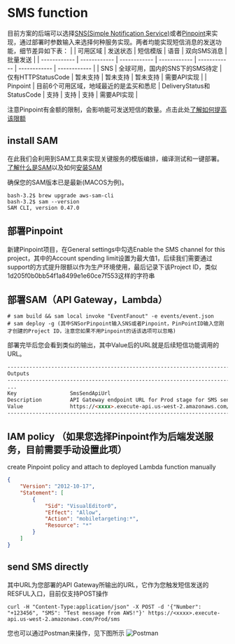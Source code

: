 # SMS function
目前方案的后端可以选择[SNS(Simple Notification Service)](https://aws.amazon.com/sns/ "SNS(Simple Notification Service)")或者[Pinpoint](https://aws.amazon.com/pinpoint/ "Pinpoint")来实现，通过部署时参数输入来选择何种服务实现。两者均能实现短信消息的发送功能，细节差异如下表：
|   | 可用区域 | 发送状态 | 短信模版 | 语音 | 双向SMS消息 | 批量发送 |
| ------------ | ------------ | ------------ | ------------ | ------------ | ------------ | ------------ |
| SNS  | 全球可用，国内的SNS下的SMS待定 | 仅有HTTPStatusCode | 暂未支持  | 暂未支持 | 暂未支持 | 需要API实现 |
| Pinpoint | 目前6个可用区域，地域最近的是孟买和悉尼 | DeliveryStatus和StatusCode | 支持  | 支持 | 支持 | 需要API实现 |

注意Pinpoint有金额的限制，会影响能可发送短信的数量。点击此处[了解如何提高该限额](https://docs.aws.amazon.com/pinpoint/latest/userguide/channels-sms-awssupport-spend-threshold.html "了解如何提高该限额")

## install SAM
在此我们会利用到SAM工具来实现关键服务的模版编排，编译测试和一键部署。[了解什么是SAM](https://docs.aws.amazon.com/serverless-application-model/latest/developerguide/what-is-sam.html "了解什么是SAM")以及如何[安装SAM](https://docs.aws.amazon.com/serverless-application-model/latest/developerguide/serverless-sam-cli-install.html "安装SAM")

确保您的SAM版本已是最新(MACOS为例)。
```shell
bash-3.2$ brew upgrade aws-sam-cli
bash-3.2$ sam --version
SAM CLI, version 0.47.0
```
## 部署Pinpoint
新建Pinpoint项目，在General settings中勾选Enable the SMS channel for this project，其中的Account spending limit设置为最大值1，后续我们需要通过support的方式提升限额以作为生产环境使用，最后记录下该Project ID，类似1d205f0b0bb54f1a8499e1e60ce7f553这样的字符串

## 部署SAM（API Gateway，Lambda）
```shell
# sam build && sam local invoke "EventFanout" -e events/event.json
# sam deploy -g (其中SNSorPinpoint输入SNS或者Pinpoint，PinPointID输入您刚才创建的Project ID，注意您如果不用Pinpoint的话该选项可以忽略)
```
部署完毕后您会看到类似的输出，其中Value后的URL就是后续短信功能调用的URL。
```html
---------------------------------------------------------------------------------------------------------------------------
Outputs                                                                                                                   
---------------------------------------------------------------------------------------------------------------------------
...
Key                 SmsSendApiUrl                                                                                         
Description         API Gateway endpoint URL for Prod stage for SMS sending function                                      
Value               https://<xxxx>.execute-api.us-west-2.amazonaws.com/Prod/sms/                                      
---------------------------------------------------------------------------------------------------------------------------

```

## IAM policy （如果您选择Pinpoint作为后端发送服务，目前需要手动设置此项）
create Pinpoint policy and attach to deployed Lambda function manually
```json
{
    "Version": "2012-10-17",
    "Statement": [
        {
            "Sid": "VisualEditor0",
            "Effect": "Allow",
            "Action": "mobiletargeting:*",
            "Resource": "*"
        }
    ]
}
```

## send SMS directly
其中URL为您部署的API Gateway所输出的URL，它作为您触发短信发送的RESFUL入口，目前仅支持POST操作
```shell
curl -H "Content-Type:application/json" -X POST -d '{"Number": "+123456", "SMS": "Test message from AWS!"}' https://<xxxx>.execute-api.us-west-2.amazonaws.com/Prod/sms
```
您也可以通过Postman来操作，见下图所示
![Postman](https://github.com/yike5460/OneClick/blob/master/sms/img/postman.png)